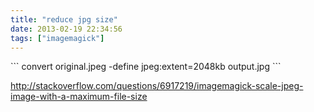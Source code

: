 ```yaml
---
title: "reduce jpg size"
date: 2013-02-19 22:34:56
tags: ["imagemagick"]
---
```


<p>
```
convert original.jpeg -define jpeg:extent=2048kb output.jpg
```

<a href="http://stackoverflow.com/questions/6917219/imagemagick-scale-jpeg-image-with-a-maximum-file-size">http://stackoverflow.com/questions/6917219/imagemagick-scale-jpeg-image-with-a-maximum-file-size</a>
</p>
